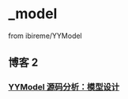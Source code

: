 # _model

from ibireme/YYModel



## 博客 2



### [YYModel 源码分析：模型设计](https://juejin.cn/post/6943530424345821220)
